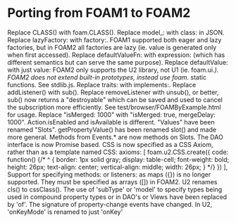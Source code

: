 # Porting from FOAM1 to FOAM2

Replace CLASS() with foam.CLASS().
Replace model_: with class: in JSON.
Replace lazyFactory: with factory:. FOAM1 supported both eager and lazy factories, but in FOAM2 all factories are lazy (ie. value is generated only when first accessed).
Replace defaultValueFn: with expression: (which has different semantics but can serve the same purpose).
Replace defaultValue: with just value:
FOAM2 only supports the U2 library, not U1 (ie. foam.ui.*).
FOAM2 does not extend built-in prototypes, instead use foam.* static functions. See stdlib.js.
Replace traits: with implements:.
Replace addListener() with sub().
Replace removeListener with unsub(), or better, sub() now returns a "destroyable" which can be saved and used to cancel the subscription more efficiently.  See test/browser/FOAMByExample.html for usage.
Replace "isMerged: 1000" with "isMerged: true, mergeDelay: 1000".
Action.isEnabled and isAvailable is different.
"Values" have been renamed "Slots".
getPropertyValue() has been renamed slot() and made more general.
Methods from Events.* are now methods on Slots.
The DAO interface is now Promise based.
CSS is now specified as a CSS Axiom, rather than as a template named CSS:
  axioms: [
    foam.u2.CSS.create({
      code: function() {/*
      ^ {
        border: 1px solid gray;
        display: table-cell;
        font-weight: bold;
        height: 26px;
        text-align: center;
        vertical-align: middle;
        width: 26px;
      }
      */}
    })
  ],
Support for specifying methods: or listeners: as maps ({}) is no longer supported. They must be specified as arrays ([]) in FOAM2.
U2 renames cls() to cssClass().
The use of 'subType' or 'model' to specify types being used in compound property types or in DAO's or Views have been replaced by 'of'.
The signature of property-change events have changed.
In U2, 'onKeyMode' is renamed to just 'onKey'
